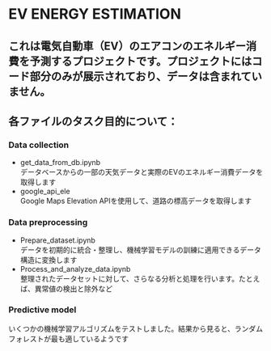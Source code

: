 # EV ENERGY ESTIMATION

## これは電気自動車（EV）のエアコンのエネルギー消費を予測するプロジェクトです。プロジェクトにはコード部分のみが展示されており、データは含まれていません。
## 各ファイルのタスク目的について：
### Data collection
- get_data_from_db.ipynb  
データベースからの一部の天気データと実際のEVのエネルギー消費データを取得します  
- google_api_ele  
Google Maps Elevation APIを使用して、道路の標高データを取得します  

### Data preprocessing
- Prepare_dataset.ipynb    
データを初期的に統合・整理し、機械学習モデルの訓練に適用できるデータ構造に変換します  
- Process_and_analyze_data.ipynb    
整理されたデータセットに対して、さらなる分析と処理を行います。たとえば、異常値の検出と除外など  

### Predictive model
いくつかの機械学習アルゴリズムをテストしました。結果から見ると、ランダムフォレストが最も適しているようです  
